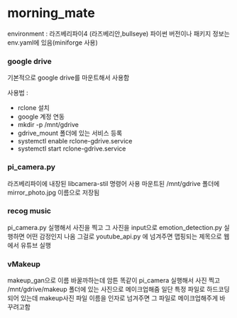 # morning_mate

environment : 라즈베리파이4 (라즈베리안,bullseye)
파이썬 버전이나 패키지 정보는 env.yaml에 있음(miniforge 사용)

### google drive
기본적으로 google drive를 마운트해서 사용함

사용법 :
- rclone 설치
- google 계정 연동
- mkdir -p /mnt/gdrive
- gdrive_mount 폴더에 있는 서비스 등록
- systemctl enable rclone-gdrive.service
- systemctl start rclone-gdrive.service

### pi_camera.py
라즈베리파이에 내장된 libcamera-stil 명령어 사용
마운트된 /mnt/gdrive 폴더에 mirror_photo.jpg 이름으로 저장됨

### recog music

pi_camera.py 실행해서 사진을 찍고 그 사진을 input으로 emotion_detection.py 실행하면 어떤 감정인지 나옴
그걸로 youtube_api.py 에 넘겨주면 맵핑되는 제목으로 웹에서 유튜브 실행

### vMakeup
makeup_gan으로 이름 바꿀까하는데 암튼 
똑같이 pi_camera 실행해서 사진 찍고 /mnt/gdrive/makeup 폴더에 있는 사진으로 메이크업해줌
일단 특정 파일로 하드코딩 되어 있는데 makeup사진 파일 이름을 인자로 넘겨주면 그 파일로 메이크업해주게 바꾸려고함

